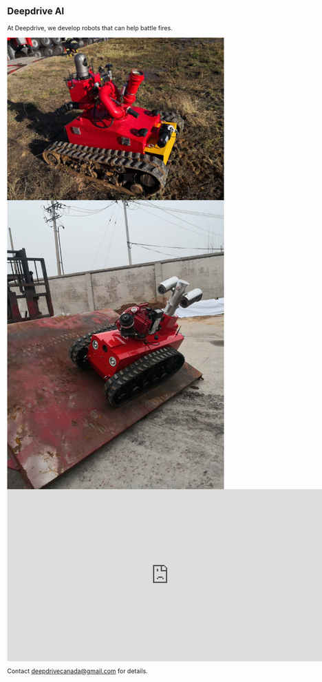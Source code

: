 ## Deepdrive AI

At Deepdrive, we develop robots that can help battle fires. 
<div align="center">
<img align="center" src="image1.jpeg" alt="hi" class="inline"/>
</div>

<div align="center">
<img align="center" src="image5.jpeg" alt="hi" class="inline"/>
</div>


<div align="center">
<iframe align= "middle" width="750" height="400" src="https://www.youtube.com/embed/B70qNd8DBqo" frameborder="0" allowfullscreen></iframe>
</div>

Contact deepdrivecanada@gmail.com for details. 

